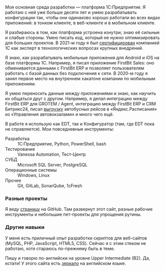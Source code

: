 ﻿Моя основная среда разработки — платформа 1С:Предприятие. Я работаю с ней уже больше десяти лет и умею разрабатывать конфигурации так, чтобы они одинаково хорошо работали во всех видах приложений: в тонком клиенте, в веб-клиенте и в мобильном клиенте. 

Я разбираюсь в том, как платформа устроена изнутри; знаю её сильные и слабые стороны. Умею писать код, который не нужно оптимизировать для больших проектов. В 2021-м году я был [сертифицирован](https://1c.ru/check-certificate/printcopy/620c93bd-caf8-11db-b9de-000e0c2f31ac/70322/c995e35d-10a2-11df-a6c6-001a6411168a) компанией 1С как эксперт в технологических вопросах крупных внедрений.

Я знаю, как разрабатывать мобильные приложения для Android и iOS на базе платформы 1С. Например, я писал приложение FirstBit Sales: оно обменивается данными с FirstBit ERP и позволяет пользователям работать с базой данных без подключения к сети. В 2020-м году я занял первое место на внутреннем хакатоне компании по мобильным приложениям.

Я умею переносить данные между приложениями и знаю, как научить их общаться друг с другом. Например, я делал интеграцию между FirstBit ERP для GROTEM / Agent, интеграцию между FirstBit ERP и CRM Битрикс24, писал [выгрузку](/notes/bus-trips-uploading) автобусных рейсов в «Яндекс.Расписания» из «Управления автовокзалами» и много чего ещё.

В работе я использую как EDT, так и Конфигуратор (там, где EDT пока не справляется). Мои повседневные инструменты:

<dl class="lh-title pa0 mt0">
    <dt class="f5 b">Разработка</dt>
    <dd class="ml0">1С:Предприятие, Python, PowerShell, bash</dd>
    <dt class="f5 b mt3">Тестирование</dt>
    <dd class="ml0">Vanessa Automation, Тест-Центр</dd>    
    <dt class="f5 b mt3">СУБД</dt>
    <dd class="ml0">Microsoft SQL Server, PostgreSQL</dd>
    <dt class="f5 b mt3">Операционные системы</dt>
    <dd class="ml0">Windows, Linux</dd>
    <dt class="f5 b mt3">Прочее</dt>
    <dd class="ml0">Git, GitLab, SonarQube, 1cFresh</dd>
</dl>

### Разные проекты

Я веду [страницу](https://github.com/vkostyanetsky) на GitHub. Там развернут этот сайт, разные рабочие инструменты и небольшие пет-проекты для упрощения рутины.

### Другие навыки

У меня есть приличный опыт разработки скриптов для веб-сайтов (MySQL, PHP, JavaScript, HTML5, CSS). Сейчас я с этим стеком не работаю, хотя стараюсь по-прежнему быть в теме.

Пишу и говорю по-английски на уровне Upper Intermediate (B2). Да, кстати! У этого сайта есть [зеркало](https://kostyanetsky.me) на английском языке.